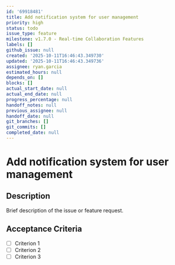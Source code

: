 ```yaml
---
id: '69918481'
title: Add notification system for user management
priority: high
status: todo
issue_type: feature
milestone: v1.7.0 - Real-time Collaboration Features
labels: []
github_issue: null
created: '2025-10-11T16:46:43.349730'
updated: '2025-10-11T16:46:43.349736'
assignee: ryan.garcia
estimated_hours: null
depends_on: []
blocks: []
actual_start_date: null
actual_end_date: null
progress_percentage: null
handoff_notes: null
previous_assignee: null
handoff_date: null
git_branches: []
git_commits: []
completed_date: null
---
```


# Add notification system for user management

## Description

Brief description of the issue or feature request.

## Acceptance Criteria

- [ ] Criterion 1
- [ ] Criterion 2
- [ ] Criterion 3